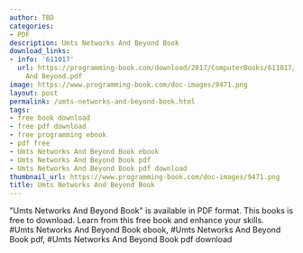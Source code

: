 ```yaml
---
author: TBD
categories:
- PDF
description: Umts Networks And Beyond Book
download_links:
- info: '611017'
  url: https://programming-book.com/download/2017/ComputerBooks/611017/Umts Networks
    And Beyond.pdf
image: https://www.programming-book.com/doc-images/9471.png
layout: post
permalink: /umts-networks-and-beyond-book.html
tags:
- free book download
- free pdf download
- free programming ebook
- pdf free
- Umts Networks And Beyond Book ebook
- Umts Networks And Beyond Book pdf
- Umts Networks And Beyond Book pdf download
thumbnail_url: https://www.programming-book.com/doc-images/9471.png
title: Umts Networks And Beyond Book
---
```


 
<div class="item-desc text-justify">
  "Umts Networks And Beyond Book" is available in PDF format. This books is free to download. Learn from this free book and enhance your skills.
  <br>
  #Umts Networks And Beyond Book ebook, #Umts Networks And Beyond Book pdf, #Umts Networks And Beyond Book pdf download
</div>